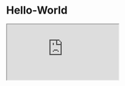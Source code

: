 # Hello-World


<iframe src="https://docs.google.com/spreadsheets/d/e/2PACX-1vQ2oovDTE6X9oqgHKzz5sb5Tbwr0pK4RRJ3qggPYbgExs7-d6SgHRdY-_vFCs9Im9em0u-PPKDEWAr_/pubhtml?gid=0&amp;single=true&amp;widget=true&amp;headers=false"></iframe>
